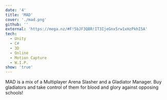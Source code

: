 ```yaml
---
date: '4'
title: 'MAD'
cover: './mad.png'
github: ''
external: 'https://mega.nz/#F!5bJF3QBR!IT3IjeGnx5rw1xHzPkhI5A'
tech:
  - Unity
  - C#
  - 3D
  - Online
  - Motion Capture
  - W.I.P.
show: 'true'
---
```


MAD is a mix of a Multiplayer Arena Slasher and a Gladiator Manager. Buy gladiators and take control of them for blood and glory against opposing schools!
